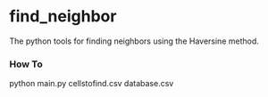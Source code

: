 # find_neighbor
The python tools for finding neighbors using the Haversine method.

### How To
python main.py cellstofind.csv database.csv
